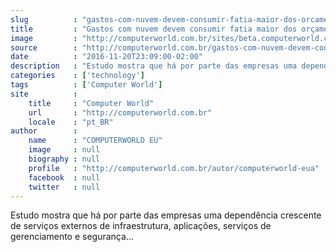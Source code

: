 ```yaml
---
slug          : "gastos-com-nuvem-devem-consumir-fatia-maior-dos-orcamentos-de-ti-em-2017"
title         : "Gastos com nuvem devem consumir fatia maior dos orçamentos de TI em 2017"
image         : "http://computerworld.com.br/sites/beta.computerworld.com.br/files/news_articles/nuvem_0.jpg"
source        : "http://computerworld.com.br/gastos-com-nuvem-devem-consumir-fatia-maior-dos-orcamentos-de-ti-em-2017"
date          : "2016-11-20T23:09:00-02:00"
description   : "Estudo mostra que há por parte das empresas uma dependência crescente de serviços externos de infraestrutura, aplicações, serviços de gerenciamento e segurança..."
categories    : ['technology']
tags          : ['Computer World']
site          :
    title     : "Computer World"
    url       : "http://computerworld.com.br"
    locale    : "pt_BR"
author        :
    name      : "COMPUTERWORLD EU"
    image     : null
    biography : null
    profile   : "http://computerworld.com.br/autor/computerworld-eua"
    facebook  : null
    twitter   : null
---
```


Estudo mostra que há por parte das empresas uma dependência crescente de serviços externos de infraestrutura, aplicações, serviços de gerenciamento e segurança...
